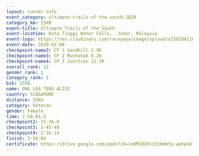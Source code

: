 ```yaml
--- 
layout: runner-info 
event_category: ultimate-trails-of-the-south-2020 
category_km: 15KM 
event-title: Ultimate Trails of the South 
event-location: Kota Tinggi Water Falls,  Johor, Malaysia 
event-logo: https://res.cloudinary.com/raceyaya/image/upload/v1581841103/logo/2020/ultimate-trails-2020_i93dfj.jpg 
event-date: 2020-02-08 
checkpoint-name2: CP 1 Sandhill 2.8K 
checkpoint-name3: CP 2 Muntahak 9.2K 
checkpoint-name4: CP 3 Junction 12.3K 
overall_rank: 12
gender_rank: 1
category_rank: 1
bib: 1556
name: ONG LEA TENG ALICE
country: SINGAPORE
distance: 15Km
category: Veteran
gender: Female
time: 2-58-03.5
checkpoint2: 31-36.0
checkpoint3: 1-45-49
checkpoint4: 2-16-14
finish: 2-58-04
certificate: https://drive.google.com/open?id=1n0M18UVC3Zz6mmYp-wphpXAlgP1YDnHE
--- 
```

